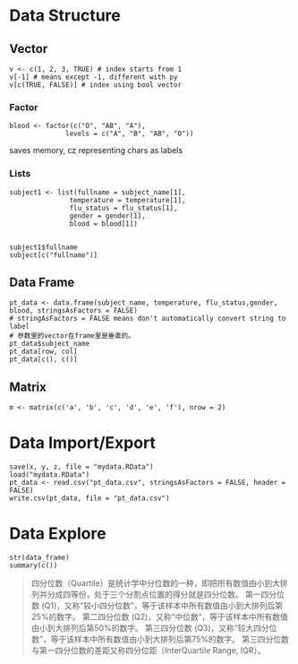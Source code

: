 # Data Structure
## Vector

    v <- c(1, 2, 3, TRUE) # index starts from 1
    v[-1] # means except -1, different with py
    v[c(TRUE, FALSE)] # index using bool vector


### Factor

    blood <- factor(c("O", "AB", "A"),
                  levels = c("A", "B", "AB", "O"))
                  
saves memory, cz representing chars as labels

### Lists

    subject1 <- list(fullname = subject_name[1], 
                   temperature = temperature[1],
                   flu_status = flu_status[1],
                   gender = gender[1],
                   blood = blood[1])
                   
    
    subject1$fullname
    subject[c("fullname")]
    
## Data Frame

    pt_data <- data.frame(subject_name, temperature, flu_status,gender, blood, stringsAsFactors = FALSE)
    # stringAsFactors = FALSE means don't automatically convert string to label
    # 参数里的vector在frame里是垂直的。
    pt_data$subject_name
    pt_data[row, col]
    pt_data[c(), c()]
    
## Matrix
    
    m <- matrix(c('a', 'b', 'c', 'd', 'e', 'f'), nrow = 2)
    
# Data Import/Export

    save(x, y, z, file = "mydata.RData")
    load("mydata.RData")
    pt_data <- read.csv("pt_data.csv", stringsAsFactors = FALSE, header = FALSE)
    write.csv(pt_data, file = "pt_data.csv")
    
# Data Explore

    str(data_frame)
    summary(c())
    
> 四分位数（Quartile）是统计学中分位数的一种，即把所有数值由小到大排列并分成四等份，处于三个分割点位置的得分就是四分位数。
> 第一四分位数 (Q1)，又称“较小四分位数”，等于该样本中所有数值由小到大排列后第25%的数字。
> 第二四分位数 (Q2)，又称“中位数”，等于该样本中所有数值由小到大排列后第50%的数字。
> 第三四分位数 (Q3)，又称“较大四分位数”，等于该样本中所有数值由小到大排列后第75%的数字。
> 第三四分位数与第一四分位数的差距又称四分位距（InterQuartile Range, IQR）。
